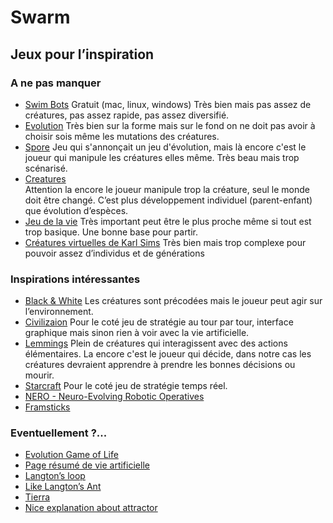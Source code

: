 # Swarm

Jeux pour l’inspiration
------------------------

### A ne pas manquer
- [Swim Bots](http://www.swimbots.com) Gratuit (mac, linux, windows) Très bien mais pas assez de créatures, pas assez rapide, pas assez diversifié.
- [Evolution](http://www.youtube.com/watch?v=X58CIKeq8uU) Très bien sur la forme mais sur le fond on ne doit pas avoir à choisir sois même les mutations des créatures.
- [Spore](http://fr.wikipedia.org/wiki/Spore_(jeu_vid%C3%A9o))
Jeu qui s'annonçait un jeu d'évolution, mais là encore c'est le joueur qui manipule les créatures elles même. Très beau mais trop scénarisé.
- [Creatures](http://fr.wikipedia.org/wiki/Creatures_(s%C3%A9rie))  
Attention la encore le joueur manipule trop la créature, seul le monde doit être changé. C’est plus développement individuel (parent-enfant) que évolution d’espèces.
- [Jeu de la vie](http://fr.wikipedia.org/wiki/Jeu_de_la_vie) Très important peut être le plus proche même si tout est trop basique. Une bonne base pour partir.
- [Créatures virtuelles de Karl Sims](http://www.youtube.com/watch?v=JBgG_VSP7f8) Très bien mais trop complexe pour pouvoir assez d’individus et de générations

### Inspirations intéressantes
- [Black & White](http://fr.wikipedia.org/wiki/Black_and_White_%28jeu_vid%C3%A9o%29) Les créatures sont précodées mais le joueur peut agir sur l’environnement.
- [Civilizaion](http://fr.wikipedia.org/wiki/Civilization)
Pour le coté jeu de stratégie au tour par tour, interface graphique mais sinon rien à voir avec la vie artificielle.
- [Lemmings](http://www.youtube.com/watch?v=VREbKlzJ4eQ)
Plein de créatures qui interagissent avec des actions élémentaires. La encore c'est le joueur qui décide, dans notre cas les créatures devraient apprendre à prendre les bonnes décisions ou mourir.
- [Starcraft](http://fr.wikipedia.org/wiki/StarCraft)
Pour le coté jeu de stratégie temps réel.
- [NERO - Neuro-Evolving Robotic Operatives](http://nerogame.org) 
- [Framsticks](http://www.framsticks.com)

### Eventuellement ?...

- [Evolution Game of Life](http://www.flowinguniverse.com/evolution_gameoflife_e/)
- [Page résumé de vie artificielle](http://www.biota.org/book/chbi/chbi4.htm)
- [Langton’s loop](http://www.youtube.com/watch?v=2iDc4C6vbcc)
- [Like Langton’s Ant](http://www.youtube.com/watch?v=hsqVZJMm5XA)
- [Tierra](http://life.ou.edu/tierra/whatis.html)
- [Nice explanation about attractor](http://ncase.me/attractors)
